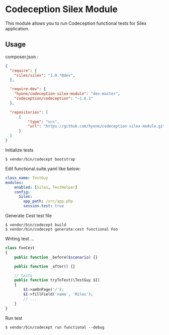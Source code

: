 # Codeception Silex Module

This module allows you to run Codeception functional tests for Silex application.

## Usage

composer.json :

```json
{
  "require": {
    "silex/silex": "1.0.*@dev",
  },

  "require-dev": {
    "hyone/codeception-silex-module": "dev-master",
    "codeception/codeception": "~1.6.1"
  },

  "repositories": [
      {
          "type": "vcs",
          "url": "https://github.com/hyone/codeception-silex-module.git"
      }
  ]
}
```

Initialize tests

    $ vendor/bin/codecept bootstrap

Edit functional.suite.yaml like below:

```yaml
class_name: TestGuy
modules:
    enabled: [Silex, TestHelper]
    config:
      Silex:
        app_path: /src/app.php
        session.test: true
```

Generate Cest test file

    $ vendor/bin/codecept build
    $ vendor/bin/codecept generate:cest functional Foo

Writing test ...

```php
class FooCest
{
    public function _before($scenario) {}

    public function _after() {}

    // tests
    public function tryToTest(\TestGuy $I)
    {
        $I->amOnPage('/');
        $I->fillField('name', 'Miles');
        // ...
    }
}
```

Run test

    $ vendor/bin/codecept run functional --debug
